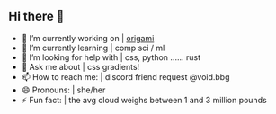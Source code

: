 ## Hi there 👋

<!--
**7368697661/7368697661** is a ✨ _special_ ✨ repository because its `README.md` (this file) appears on your GitHub profile.
-->

- 🔭 I’m currently working on | [origami](https://github.com/7368697661/Origami)
- 🌱 I’m currently learning | comp sci / ml
- 🤔 I’m looking for help with | css, python ...... rust
- 💬 Ask me about | css gradients!
- 📫 How to reach me: | discord friend request @void.bbg
- 😄 Pronouns: | she/her
- ⚡ Fun fact: | the avg cloud weighs between 1 and 3 million pounds
